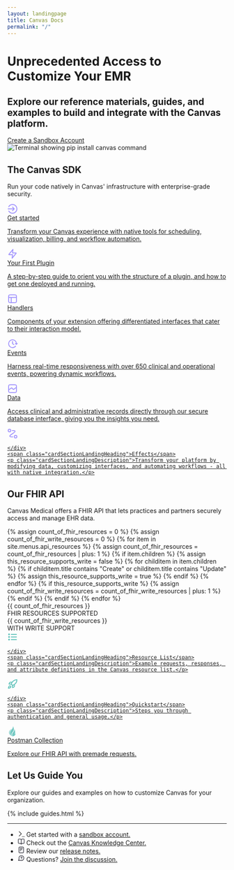 ```yaml
---
layout: landingpage
title: Canvas Docs
permalink: "/"
---
```

<!-- NEW HERO Section of Landing Page -->

<div class="heroContainer">
    <div class="heroContainerLeft">
        <h1>Unprecedented Access to Customize Your EMR</h1>
        <h2>Explore our reference materials, guides, and examples to build and integrate with the Canvas platform.</h2>
        <a href="https://www.canvasmedical.com/emrs/developer-sandbox" class="heroButton">Create a Sandbox Account</a>
    </div>
    <div class="heroContainerRight">
        <img src="/assets/images/terminal.png" alt="Terminal showing pip install canvas command" class="terminalImage">
    </div>
</div>





<!-- NEW SDK Section of Landing Page -->
<div class="landingPageSection">
    <h2 class="landingPageSectionHeader">The Canvas SDK</h2>
    <p class="landingPageSectionDescription">Run your code natively in Canvas' infrastructure with enterprise-grade security.</p>
<div class="cardSectionLanding">


<!-- First Row of Cards -->
<a href="/sdk/" class="cardSectionLandingItem">
    <div class="cardSectionLandingIcon">
        <svg width="24" height="24" viewBox="0 0 24 24" fill="none">
        <path fill-rule="evenodd" clip-rule="evenodd" d="M12.0001 3C8.67006 3 5.76115 4.80801 4.2035 7.50073C3.92695 7.97879 3.31522 8.14215 2.83716 7.86561C2.3591 7.58906 2.19574 6.97733 2.47228 6.49927C4.37273 3.21397 7.92726 1 12.0001 1C18.0752 1 23.0001 5.92486 23.0001 12C23.0001 18.0751 18.0752 23 12.0001 23C7.92726 23 4.37273 20.786 2.47228 17.5007C2.19574 17.0227 2.3591 16.4109 2.83716 16.1344C3.31522 15.8579 3.92695 16.0212 4.2035 16.4993C5.76115 19.192 8.67006 21 12.0001 21C16.9706 21 21.0001 16.9705 21.0001 12C21.0001 7.02944 16.9706 3 12.0001 3ZM11.2929 7.29289C11.6834 6.90237 12.3166 6.90237 12.7071 7.29289L16.7071 11.2929C17.0976 11.6834 17.0976 12.3166 16.7071 12.7071L12.7071 16.7071C12.3166 17.0976 11.6834 17.0976 11.2929 16.7071C10.9024 16.3166 10.9024 15.6834 11.2929 15.2929L13.5858 13H2C1.44772 13 1 12.5523 1 12C1 11.4477 1.44772 11 2 11H13.5858L11.2929 8.70711C10.9024 8.31658 10.9024 7.68342 11.2929 7.29289Z" fill="#A295FD"/></svg>
    </div>
    <span class="cardSectionLandingHeading">Get started</span>
    <p class="cardSectionLandingDescription">Transform your Canvas experience with native tools for scheduling, visualization, billing, and workflow automation.</p>
 </a>

 <a href="/guides/your-first-plugin/" class="cardSectionLandingItem">
    <div class="cardSectionLandingIcon">
        <svg width="24" height="24" viewBox="0 0 24 24" fill="none">
        <path d="M13.0001 2L4.09356 12.6879C3.74475 13.1064 3.57035 13.3157 3.56768 13.4925C3.56537 13.6461 3.63384 13.7923 3.75336 13.8889C3.89085 14 4.16328 14 4.70814 14H12.0001L11.0001 22L19.9067 11.3121C20.2555 10.8936 20.4299 10.6843 20.4325 10.5075C20.4348 10.3539 20.3664 10.2077 20.2468 10.1111C20.1094 10 19.8369 10 19.2921 10H12.0001L13.0001 2Z" stroke="#A295FD" stroke-width="2" stroke-linecap="round" stroke-linejoin="round"/></svg>
    </div>
    <span class="cardSectionLandingHeading">Your First Plugin</span>
    <p class="cardSectionLandingDescription">A step-by-step guide to orient you with the structure of a plugin, and how to get one deployed and running.</p>
</a>

<a href="/sdk/handlers/" class="cardSectionLandingItem">
    <div class="cardSectionLandingIcon">
        <svg width="24" height="24" viewBox="0 0 24 24" fill="none">
        <path d="M3 9H21M9 9L9 21M7.8 3H16.2C17.8802 3 18.7202 3 19.362 3.32698C19.9265 3.6146 20.3854 4.07354 20.673 4.63803C21 5.27976 21 6.11984 21 7.8V16.2C21 17.8802 21 18.7202 20.673 19.362C20.3854 19.9265 19.9265 20.3854 19.362 20.673C18.7202 21 17.8802 21 16.2 21H7.8C6.11984 21 5.27976 21 4.63803 20.673C4.07354 20.3854 3.6146 19.9265 3.32698 19.362C3 18.7202 3 17.8802 3 16.2V7.8C3 6.11984 3 5.27976 3.32698 4.63803C3.6146 4.07354 4.07354 3.6146 4.63803 3.32698C5.27976 3 6.11984 3 7.8 3Z" stroke="#A295FD" stroke-width="2" stroke-linecap="round" stroke-linejoin="round"/></svg>
    </div>
    <span class="cardSectionLandingHeading">Handlers</span>
    <p class="cardSectionLandingDescription">Components of your extension offering differentiated interfaces that cater to their interaction model.</p>
</a>

<!-- Second Row of Cards -->
<a href="/sdk/events" class="cardSectionLandingItem">
    <div class="cardSectionLandingIcon">
        <svg width="24" height="24" viewBox="0 0 24 24" fill="none">
        <path d="M22.7 11.5L20.7005 13.5L18.7 11.5M20.9451 13C20.9814 12.6717 21 12.338 21 12C21 7.02944 16.9706 3 12 3C7.02944 3 3 7.02944 3 12C3 16.9706 7.02944 21 12 21C14.8273 21 17.35 19.6963 19 17.6573M12 7V12L15 14" stroke="#A295FD" stroke-width="2" stroke-linecap="round" stroke-linejoin="round"/></svg>
    </div>
    <span class="cardSectionLandingHeading">Events</span>
    <p class="cardSectionLandingDescription">Harness real-time responsiveness with over 650 clinical and operational events, powering dynamic workflows.</p>
</a>

<a href="/sdk/data" class="cardSectionLandingItem">
    <div class="cardSectionLandingIcon">
        <svg width="24" height="24" viewBox="0 0 24 24" fill="none">
        <path d="M21 9L14.5515 13.6061C14.3555 13.746 14.2576 13.816 14.1527 13.8371C14.0602 13.8557 13.9643 13.8478 13.8762 13.8142C13.7762 13.7762 13.691 13.691 13.5208 13.5208L10.4792 10.4792C10.309 10.309 10.2238 10.2238 10.1238 10.1858C10.0357 10.1522 9.9398 10.1443 9.84732 10.1629C9.74241 10.184 9.64445 10.254 9.44853 10.3939L3 15M7.8 21H16.2C17.8802 21 18.7202 21 19.362 20.673C19.9265 20.3854 20.3854 19.9265 20.673 19.362C21 18.7202 21 17.8802 21 16.2V7.8C21 6.11984 21 5.27976 20.673 4.63803C20.3854 4.07354 19.9265 3.6146 19.362 3.32698C18.7202 3 17.8802 3 16.2 3H7.8C6.11984 3 5.27976 3 4.63803 3.32698C4.07354 3.6146 3.6146 4.07354 3.32698 4.63803C3 5.27976 3 6.11984 3 7.8V16.2C3 17.8802 3 18.7202 3.32698 19.362C3.6146 19.9265 4.07354 20.3854 4.63803 20.673C5.27976 21 6.11984 21 7.8 21Z" stroke="#A295FD" stroke-width="2" stroke-linecap="round" stroke-linejoin="round"/></svg>
    </div>
    <span class="cardSectionLandingHeading">Data</span>
    <p class="cardSectionLandingDescription">Access clinical and administrative records directly through our secure database interface, giving you the insights you need.</p>
</a>

<a href="/sdk/effects" class="cardSectionLandingItem">
    <div class="cardSectionLandingIcon">
        <svg width="24" height="24" viewBox="0 0 24 24" fill="none">
        <path d="M11.5 5H11.9344C14.9816 5 16.5053 5 17.0836 5.54729C17.5836 6.02037 17.8051 6.71728 17.6702 7.39221C17.514 8.17302 16.2701 9.05285 13.7823 10.8125L9.71772 13.6875C7.2299 15.4471 5.98599 16.327 5.82984 17.1078C5.69486 17.7827 5.91642 18.4796 6.41636 18.9527C6.99474 19.5 8.51836 19.5 11.5656 19.5H12.5M8 5C8 6.65685 6.65685 8 5 8C3.34315 8 2 6.65685 2 5C2 3.34315 3.34315 2 5 2C6.65685 2 8 3.34315 8 5ZM22 19C22 20.6569 20.6569 22 19 22C17.3431 22 16 20.6569 16 19C16 17.3431 17.3431 16 19 16C20.6569 16 22 17.3431 22 19Z" stroke="#A295FD" stroke-width="2" stroke-linecap="round" stroke-linejoin="round"/></svg>

    </div>
    <span class="cardSectionLandingHeading">Effects</span>
    <p class="cardSectionLandingDescription">Transform your platform by modifying data, customizing interfaces, and automating workflows - all with native integration.</p>
</a>
</div>
</div>



<!-- FHIR API Section with Stats and Cards -->
<div class="landingPageSection">
    <h2 class="landingPageSectionHeader">Our FHIR API</h2>
    <p class="landingPageSectionDescription">Canvas Medical offers a FHIR API that lets practices and partners securely access and manage EHR data.</p>

 <!-- Stats Container -->
<div class="statsContainer">
        {% assign count_of_fhir_resources = 0 %}
        {% assign count_of_fhir_write_resources = 0 %}
        {% for item in site.menus.api_resources %}
            {% assign count_of_fhir_resources = count_of_fhir_resources | plus: 1 %}
            {% if item.children %}
                {% assign this_resource_supports_write = false %}
                {% for childitem in item.children %}
                    {% if childitem.title contains "Create" or childitem.title contains "Update" %}
                        {% assign this_resource_supports_write = true %}
                    {% endif %}
                {% endfor %}
                {% if this_resource_supports_write %}
                    {% assign count_of_fhir_write_resources = count_of_fhir_write_resources | plus: 1 %}
                {% endif %}
            {% endif %}
        {% endfor %}

<div class="statsItem">
            <div class="statsNumber">{{ count_of_fhir_resources }}</div>
            <div class="statsDescription">FHIR RESOURCES SUPPORTED</div>
        </div>
        <div class="statsItem">
            <div class="statsNumber">{{ count_of_fhir_write_resources }}</div>
            <div class="statsDescription">WITH WRITE SUPPORT</div>
        </div>
    </div>


<!-- Row of Cards -->
<div class="cardSectionLanding">
<a href="/api/" target="_blank" class="cardSectionLandingItemFhir">
    <div class="cardSectionLandingIcon">
        <svg width="24" height="24" viewBox="0 0 24 24" fill="none" xmlns="http://www.w3.org/2000/svg">
        <path d="M21 12L9 12M21 6L9 6M21 18L9 18M5 12C5 12.5523 4.55228 13 4 13C3.44772 13 3 12.5523 3 12C3 11.4477 3.44772 11 4 11C4.55228 11 5 11.4477 5 12ZM5 6C5 6.55228 4.55228 7 4 7C3.44772 7 3 6.55228 3 6C3 5.44772 3.44772 5 4 5C4.55228 5 5 5.44772 5 6ZM5 18C5 18.5523 4.55228 19 4 19C3.44772 19 3 18.5523 3 18C3 17.4477 3.44772 17 4 17C4.55228 17 5 17.4477 5 18Z" stroke="#60C2BA" stroke-width="2" stroke-linecap="round" stroke-linejoin="round"/></svg>

    </div>
    <span class="cardSectionLandingHeading">Resource List</span>
    <p class="cardSectionLandingDescription">Example requests, responses, and attribute definitions in the Canvas resource list.</p>
</a>

<a href="/api/quickstart" target="_blank" class="cardSectionLandingItemFhir">
    <div class="cardSectionLandingIcon">
        <svg width="24" height="24" viewBox="0 0 24 24" fill="none" xmlns="http://www.w3.org/2000/svg">
        <path d="M12 14.9998L9 11.9998M12 14.9998C13.3968 14.4685 14.7369 13.7985 16 12.9998M12 14.9998V19.9998C12 19.9998 15.03 19.4498 16 17.9998C17.08 16.3798 16 12.9998 16 12.9998M9 11.9998C9.53214 10.6192 10.2022 9.29582 11 8.04976C12.1652 6.18675 13.7876 4.65281 15.713 3.59385C17.6384 2.53489 19.8027 1.98613 22 1.99976C22 4.71976 21.22 9.49976 16 12.9998M9 11.9998H4C4 11.9998 4.55 8.96976 6 7.99976C7.62 6.91976 11 7.99976 11 7.99976M4.5 16.4998C3 17.7598 2.5 21.4998 2.5 21.4998C2.5 21.4998 6.24 20.9998 7.5 19.4998C8.21 18.6598 8.2 17.3698 7.41 16.5898C7.02131 16.2188 6.50929 16.0044 5.97223 15.9878C5.43516 15.9712 4.91088 16.1535 4.5 16.4998Z" stroke="#60C2BA" stroke-width="2" stroke-linecap="round" stroke-linejoin="round"/></svg>

    </div>
    <span class="cardSectionLandingHeading">Quickstart</span>
    <p class="cardSectionLandingDescription">Steps you through authentication and general usage.</p>
</a>

<a href="https://www.postman.com/canvasmedical/workspace/canvas-medical-public-documentation" target="_blank" class="cardSectionLandingItemFhir">
    <div class="cardSectionLandingIcon">
       <svg width="24" height="24" viewBox="0 0 24 24" fill="none" xmlns="http://www.w3.org/2000/svg">
        <path d="M12.6182 13.4179C8.94938 17.101 9.40187 20.7913 11.0682 23.5705C7.24013 21.9383 3.70655 15.4671 8.60297 9.59142C13.8258 4.36857 12.8465 2.08357 12.8465 0.125C14.4787 3.06285 17.0285 8.9904 12.6182 13.4179Z" fill="#74C9C3"/>
        <path d="M11.8645 23.6281C11.0833 21.9351 10.2688 17.8408 12.6343 15.4676C16.8966 11.074 16.2123 7.22361 16.1175 6.99132C16.1129 6.98395 16.1105 6.98022 16.1105 6.98022C16.1121 6.98022 16.1145 6.98395 16.1175 6.99132C16.2924 7.2682 19.6358 12.6902 17.1755 18.7316C18.5949 17.9118 19.1986 16.7917 19.3748 16.4466C18.6398 22.4036 14.8819 23.3836 11.8645 23.6281Z" fill="#74C9C3"/>
        <path d="M10.5615 6.32715C8.60289 7.52403 4.17535 10.5707 3.91421 14.4879C3.65306 18.405 5.87278 20.0371 7.17849 21.3428C6.52563 20.3636 5.21992 17.948 5.21992 14.8143C5.21992 11.6806 8.82049 7.74169 10.5615 6.32715Z" fill="#74C9C3"/></svg>
</div>
    <span class="cardSectionLandingHeading">Postman Collection</span>
    <p class="cardSectionLandingDescription">Explore our FHIR API with premade requests.</p>
</a>
</div>
</div>



<!-- NEW guide you section -->
<div class="landingPageSection">
    <h2 class="landingPageSectionHeader">Let Us Guide You</h2>
    <p class="landingPageSectionDescription">Explore our guides and examples on how to customize Canvas for your organization.</p>
    <div class="landingpage-cards">
        {% include guides.html %}
    </div>
</div>




<!-- Footer -->
<div class="landingPageSection">
<footer class="footerBox">
  <hr />
  <div class="footer-content">
    <ul>
      <li>
        <span>
        <svg width="16" height="16" viewBox="0 0 16 16" fill="none" xmlns="http://www.w3.org/2000/svg">
        <path d="M3.33325 14.1666L8.33325 9.16663L3.33325 4.16663M9.99992 15.8333H16.6666" stroke="#555" stroke-width="1.6" stroke-linecap="round" stroke-linejoin="round"/></svg>
        </span> Get started with a <a href="https://www.canvasmedical.com/emrs/developer-sandbox">sandbox account.</a>
      </li>
      <li>
        <span>
        <svg width="16" height="16" viewBox="0 0 16 16" fill="none" xmlns="http://www.w3.org/2000/svg">
        <path d="M7.99992 14L7.93322 13.8999C7.47012 13.2053 7.23857 12.858 6.93265 12.6065C6.66182 12.3839 6.34976 12.2169 6.01432 12.1151C5.63542 12 5.21799 12 4.38313 12H3.46659C2.71985 12 2.34648 12 2.06126 11.8547C1.81038 11.7268 1.60641 11.5229 1.47858 11.272C1.33325 10.9868 1.33325 10.6134 1.33325 9.86667V4.13333C1.33325 3.3866 1.33325 3.01323 1.47858 2.72801C1.60641 2.47713 1.81038 2.27316 2.06126 2.14532C2.34648 2 2.71985 2 3.46659 2H3.73325C5.22673 2 5.97346 2 6.54389 2.29065C7.04566 2.54631 7.45361 2.95426 7.70927 3.45603C7.99992 4.02646 7.99992 4.77319 7.99992 6.26667M7.99992 14V6.26667M7.99992 14L8.06662 13.8999C8.52972 13.2053 8.76126 12.858 9.06718 12.6065C9.33801 12.3839 9.65008 12.2169 9.98552 12.1151C10.3644 12 10.7818 12 11.6167 12H12.5333C13.28 12 13.6534 12 13.9386 11.8547C14.1895 11.7268 14.3934 11.5229 14.5213 11.272C14.6666 10.9868 14.6666 10.6134 14.6666 9.86667V4.13333C14.6666 3.3866 14.6666 3.01323 14.5213 2.72801C14.3934 2.47713 14.1895 2.27316 13.9386 2.14532C13.6534 2 13.28 2 12.5333 2H12.2666C10.7731 2 10.0264 2 9.45594 2.29065C8.95418 2.54631 8.54623 2.95426 8.29057 3.45603C7.99992 4.02646 7.99992 4.77319 7.99992 6.26667" stroke="#52525B" stroke-width="1.6" stroke-linecap="round" stroke-linejoin="round"/></svg>
        </span> Check out the <a href="https://canvas-medical.help.usepylon.com/">Canvas Knowledge Center.</a>
      </li>
      <li>
        <span>
        <svg width="16" height="16" viewBox="0 0 16 16" fill="none" xmlns="http://www.w3.org/2000/svg">
    <path d="M9.33341 7.33337H5.33341M6.66675 10H5.33341M10.6667 4.66671H5.33341M13.3334 4.53337V11.4667C13.3334 12.5868 13.3334 13.1469 13.1154 13.5747C12.9237 13.951 12.6177 14.257 12.2414 14.4487C11.8136 14.6667 11.2535 14.6667 10.1334 14.6667H5.86675C4.74664 14.6667 4.18659 14.6667 3.75877 14.4487C3.38244 14.257 3.07648 13.951 2.88473 13.5747C2.66675 13.1469 2.66675 12.5868 2.66675 11.4667V4.53337C2.66675 3.41327 2.66675 2.85322 2.88473 2.42539C3.07648 2.04907 3.38244 1.74311 3.75877 1.55136C4.18659 1.33337 4.74664 1.33337 5.86675 1.33337H10.1334C11.2535 1.33337 11.8136 1.33337 12.2414 1.55136C12.6177 1.74311 12.9237 2.04907 13.1154 2.42539C13.3334 2.85322 13.3334 3.41327 13.3334 4.53337Z" stroke="#52525B" stroke-width="1.6" stroke-linecap="round" stroke-linejoin="round"/>
</svg>
</span> Review our <a href="/product-updates/release-notes">release notes.</a>
      </li>
      <li>
        <span>
        <svg width="16" height="16" viewBox="0 0 16 16" fill="none" xmlns="http://www.w3.org/2000/svg">
        <path d="M6.99983 6.00149C7.1173 5.66757 7.34915 5.386 7.65432 5.20665C7.95949 5.0273 8.3183 4.96174 8.66718 5.02158C9.01606 5.08142 9.3325 5.2628 9.56046 5.5336C9.78842 5.8044 9.91319 6.14714 9.91266 6.50112C9.91266 7.50037 8.41378 8 8.41378 8M8.4331 10H8.43977M8.33316 13.3333C11.4628 13.3333 13.9998 10.7963 13.9998 7.66667C13.9998 4.53705 11.4628 2 8.33316 2C5.20355 2 2.6665 4.53705 2.6665 7.66667C2.6665 8.3 2.7704 8.90906 2.96208 9.47774C3.03421 9.69175 3.07028 9.79875 3.07678 9.88095C3.08321 9.96213 3.07835 10.019 3.05827 10.098C3.03793 10.1779 2.99303 10.261 2.90323 10.4272L1.81279 12.4456C1.65725 12.7335 1.57948 12.8774 1.59688 12.9885C1.61204 13.0853 1.669 13.1705 1.75261 13.2215C1.84862 13.2801 2.01136 13.2632 2.33686 13.2296L5.75087 12.8767C5.85426 12.866 5.90595 12.8606 5.95307 12.8624C5.99941 12.8642 6.03213 12.8686 6.07732 12.879C6.12327 12.8896 6.18104 12.9118 6.2966 12.9564C6.92864 13.1999 7.61531 13.3333 8.33316 13.3333Z" stroke="#52525B" stroke-width="1.6" stroke-linecap="round" stroke-linejoin="round"/>
</svg>
</span> Questions? <a href="https://github.com/canvas-medical/canvas-plugins/discussions">Join the discussion.</a>
      </li>
    </ul>
  </div>
</footer>
</div>
